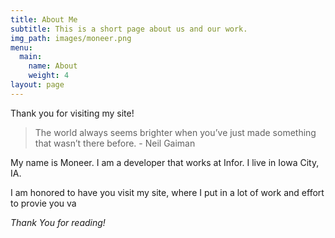 ```yaml
---
title: About Me
subtitle: This is a short page about us and our work.
img_path: images/moneer.png
menu:
  main:
    name: About
    weight: 4
layout: page
---
```


Thank you for visiting my site!

>The world always seems brighter when you’ve just made something that wasn’t there before. - Neil Gaiman

My name is Moneer. I am a developer that works at Infor. I live in Iowa City, IA. 

I am honored to have you visit my site, where I put in a lot of work and effort to provie you va

*Thank You for reading!*
